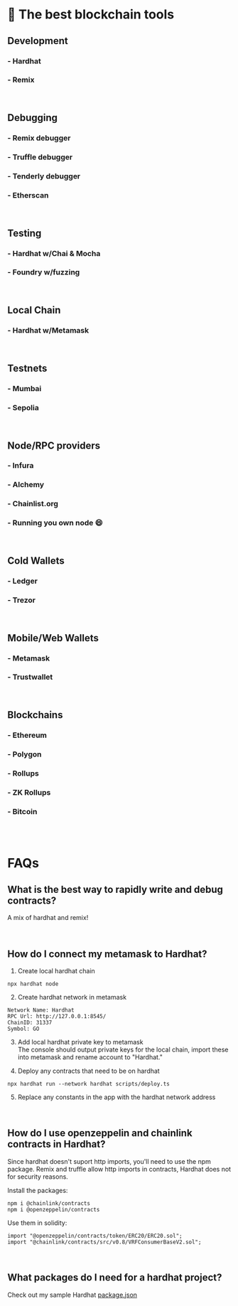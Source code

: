 # **🔨 The best blockchain tools**

## **Development**

### - Hardhat

### - Remix

<br>

## **Debugging**

### - Remix debugger

### - Truffle debugger

### - Tenderly debugger

### - Etherscan

<br>

## **Testing**

### - Hardhat w/Chai & Mocha

### - Foundry w/fuzzing

<br>

## **Local Chain**

### - Hardhat w/Metamask

<br>

## **Testnets**

### - Mumbai

### - Sepolia

<br>

## **Node/RPC providers**

### - Infura

### - Alchemy

### - Chainlist.org

### - Running you own node 😄

<br>

## **Cold Wallets**

### - Ledger

### - Trezor

<br>

## **Mobile/Web Wallets**

### - Metamask

### - Trustwallet

<br>

## **Blockchains**

### - Ethereum

### - Polygon

### - Rollups

### - ZK Rollups

### - Bitcoin

<br> <br>

# **FAQs**

## **What is the best way to rapidly write and debug contracts?**

A mix of hardhat and remix!

<br>

## **How do I connect my metamask to Hardhat?**

1. Create local hardhat chain

```
npx hardhat node
```

2. Create hardhat network in metamask

```
Network Name: Hardhat
RPC Url: http://127.0.0.1:8545/
ChainID: 31337
Symbol: GO
```

3. Add local hardhat private key to metamask
   <br>The console should output private keys for the local chain, import these into metamask and rename account to "Hardhat."

4. Deploy any contracts that need to be on hardhat

```
npx hardhat run --network hardhat scripts/deploy.ts
```

5. Replace any constants in the app with the hardhat network address

<br>

## **How do I use openzeppelin and chainlink contracts in Hardhat?**

Since hardhat doesn't suport http imports, you'll need to use the npm package. Remix and truffle allow http imports in contracts, Hardhat does not for security reasons.

Install the packages:

```
npm i @chainlink/contracts
npm i @openzeppelin/contracts
```

Use them in solidity:

```
import "@openzeppelin/contracts/token/ERC20/ERC20.sol";
import "@chainlink/contracts/src/v0.8/VRFConsumerBaseV2.sol";
```

<br>

## **What packages do I need for a hardhat project?**

Check out my sample Hardhat [package.json](https://github.com/Drblessing/utils/blob/master/Blockchain/Hardhat/package.json)

